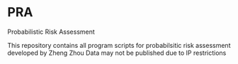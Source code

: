 # PRA
Probabilistic Risk Assessment

This repository contains all program scripts for probabilsitic risk assessment developed by Zheng Zhou 
Data may not be published due to IP restrictions

